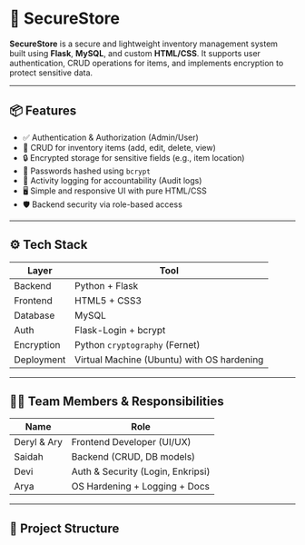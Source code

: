 # 🔐 SecureStore

**SecureStore** is a secure and lightweight inventory management system built using **Flask**, **MySQL**, and custom **HTML/CSS**. It supports user authentication, CRUD operations for items, and implements encryption to protect sensitive data.

---

## 📦 Features

- ✅ Authentication & Authorization (Admin/User)
- 🧾 CRUD for inventory items (add, edit, delete, view)
- 🔒 Encrypted storage for sensitive fields (e.g., item location)
- 🔐 Passwords hashed using `bcrypt`
- 📜 Activity logging for accountability (Audit logs)
- 🖥️ Simple and responsive UI with pure HTML/CSS
- 🛡️ Backend security via role-based access

---

## ⚙️ Tech Stack

| Layer      | Tool         |
|------------|--------------|
| Backend    | Python + Flask |
| Frontend   | HTML5 + CSS3 |
| Database   | MySQL        |
| Auth       | Flask-Login + bcrypt |
| Encryption | Python `cryptography` (Fernet) |
| Deployment | Virtual Machine (Ubuntu) with OS hardening |

---

## 🧑‍💻 Team Members & Responsibilities

| Name         | Role                              |
|--------------|-----------------------------------|
| Deryl & Ary  | Frontend Developer (UI/UX)        |
| Saidah       | Backend (CRUD, DB models)         |
| Devi         | Auth & Security (Login, Enkripsi) |
| Arya         | OS Hardening + Logging + Docs     |

---

## 📁 Project Structure

